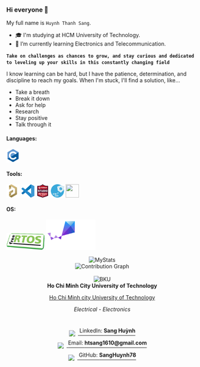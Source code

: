 ### Hi everyone 👋

My full name is `Huynh Thanh Sang`.

- 🎓 I'm studying at HCM University of Technology.
- 🌱 I’m currently learning Electronics and Telecommunication.

**`Take on challenges as chances to grow, and stay curious and dedicated to leveling up your skills in this constantly changing field`**

I know learning can be hard, but I have the patience, determination, and discipline to reach my goals.
When I'm stuck, I'll find a solution, like…
- Take a breath
- Break it down
- Ask for help
- Research
- Stay positive
- Talk through it

<h4 align="left">Languages:</h4>
<p><a target="_blank" rel="noreferrer"> 
<img src="./Icons/c-original.svg"                           width="35" height="35"/></a></p>

<h4 align="left">Tools:</h4>
<p><a target="_blank" rel="noreferrer">
<img src="./Icons/altium_designer.png"                      width="35" height="35"/>
<img src="./Icons/vscode.png"                               width="35" height="35"/>
<img src="./Icons/avr_studio.png"                           width="35" height="35"/>
<img src="./Icons/stm32cube.png"                            width="35" height="35"/>
<img src="./Icons/Github.ico"                               width="35" height="35"/></a></p>

<h4 align="left">OS:</h4>

<p><a target="_blank" rel="noreferrer">
<img src="./Icons/free_rtos.png"                            width="100" height="45"/>
<img src="./Icons/zephyr_logo_r_color_negative_big.svg"     width="130" height="80"/><a></p>

<div align="center"> 
    <img src="https://github-readme-stats.vercel.app/api?username=SangHuynh78&show_icons=true&theme=transparent&custom_title=MyStats&rank_icon=github&hide_border=true&icon_color=FFFFFF&title_color=FFFFFF&ring_color=FFFFFF&text_color=1488D8&card_width=500" alt="MyStats" /> 
    <br> 
    <img src="https://github-readme-activity-graph.vercel.app/graph?username=SangHuynh78&bg_color=0e1118&area=true&area_color=1488D8&theme=high-contrast" width="650" alt="Contribution Graph" /> 
</div>
<br>
<div align="center"> 
    <img src="Icons/bku.ico" width="250" alt="BKU" /><br> 
    <strong>Ho Chi Minh City University of Technology</strong><br> 
    <p><a href="https://hcmut.edu.vn">Ho Chi Minh city University of Technology</a></p>
    <p><em>Electrical - Electronics</em></p> 
</div>
<br>
<div align="center">
  <p>
    <a href="https://www.linkedin.com/in/sanghuynh78" target="_blank">
      <img src="https://img.icons8.com/fluent/48/000000/linkedin.png" style="vertical-align:middle; margin-right:8px;"/>
      <span style="position: relative; top: -6px;">LinkedIn: <strong>Sang Huỳnh</strong></span>
    </a>
  </p>
  <p>
    <a href="mailto:htsang1610@gmail.com">
      <img src="https://img.icons8.com/fluent/48/000000/mailing.png" style="vertical-align:middle; margin-right:8px;"/>
      <span style="position: relative; top: -6px;">Email: <strong>htsang1610@gmail.com</strong></span>
    </a>
  </p>
  <p>
    <a href="https://github.com/SangHuynh78" target="_blank">
      <img src="https://img.icons8.com/fluent/48/000000/github.png" style="vertical-align:middle; margin-right:8px;"/>
      <span style="position: relative; top: -6px;">GitHub: <strong>SangHuynh78</strong></span>
    </a>
  </p>
</div>

